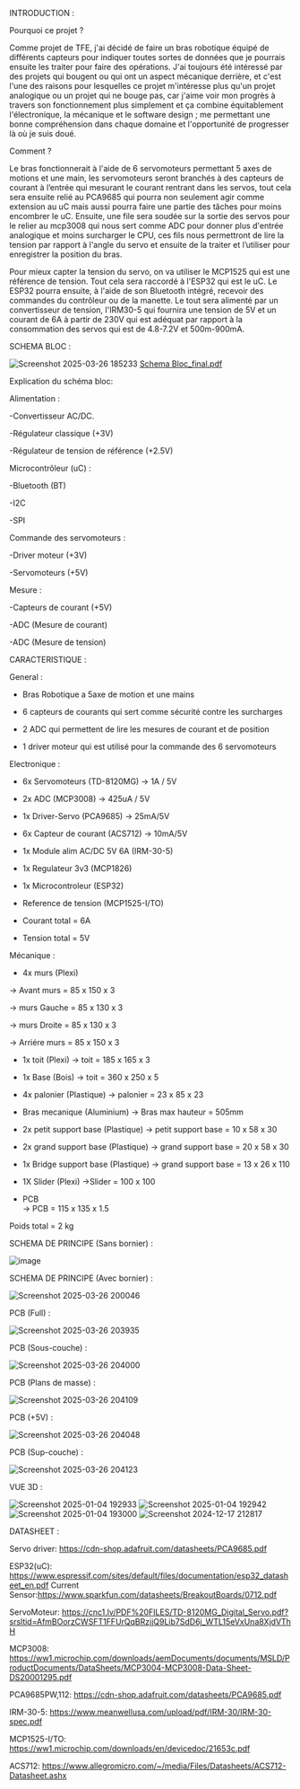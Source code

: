 INTRODUCTION : 

Pourquoi ce projet ? 

Comme projet de TFE, j'ai décidé de faire un bras robotique équipé de différents capteurs pour indiquer toutes sortes de données que je pourrais ensuite les traiter pour faire des opérations. J'ai toujours été intéressé par des projets qui bougent ou qui ont un aspect mécanique derrière, et c'est l'une  des raisons pour lesquelles ce projet m'intéresse plus qu'un projet analogique ou un projet qui ne bouge pas, car j'aime voir mon progrès à travers son fonctionnement plus simplement et ça combine équitablement l'électronique, la mécanique et le software design ; me permettant une bonne compréhension dans chaque domaine et l'opportunité de progresser là où je suis doué.

Comment ?

Le bras fonctionnerait à l'aide de 6 servomoteurs permettant 5 axes de motions et une main, les servomoteurs seront branchés à des capteurs de courant à l’entrée qui mesurant le courant rentrant dans les servos, tout cela sera ensuite relié au PCA9685 qui pourra non seulement agir comme extension au uC mais aussi pourra faire une partie des tâches pour moins encombrer le uC. Ensuite, une file sera soudée sur la sortie des servos pour le relier au mcp3008 qui nous sert comme ADC pour donner plus d'entrée analogique et moins surcharger le CPU, ces fils nous permettront de lire la tension par rapport à l'angle du servo et ensuite de la traiter et l’utiliser pour enregistrer la position du bras.  

Pour mieux capter la tension du servo, on va utiliser le MCP1525 qui est une référence de tension. Tout cela sera raccordé à l'ESP32 qui est le uC. Le ESP32 pourra ensuite, à l'aide de son Bluetooth intégré, recevoir des commandes du contrôleur ou de la manette. Le tout sera alimenté par un convertisseur de tension, l'IRM30-5 qui fournira une tension de 5V et un courant de 6A à partir de 230V qui est adéquat par rapport à la consommation des servos qui est de 4.8-7.2V et 500m-900mA.

SCHEMA BLOC :

![Screenshot 2025-03-26 185233](https://github.com/user-attachments/assets/f00ba97b-0116-41ec-8de4-51b59e725161)
[Schema Bloc_final.pdf](https://github.com/user-attachments/files/19473042/Schema.Bloc_final.pdf)

Explication du schéma bloc: 

Alimentation :

-Convertisseur AC/DC.

-Régulateur classique (+3V)

-Régulateur de tension de référence (+2.5V)

Microcontrôleur (uC) :

-Bluetooth (BT)

-I2C

-SPI

Commande des servomoteurs :

-Driver moteur (+3V)

-Servomoteurs (+5V)

Mesure :

-Capteurs de courant (+5V)

-ADC (Mesure de courant)

-ADC (Mesure de tension)

CARACTERISTIQUE :

General : 

- Bras Robotique a 5axe de motion et une mains 

- 6 capteurs de courants qui sert comme sécurité contre les surcharges  

- 2 ADC qui permettent de lire les mesures de courant et de position 

- 1 driver moteur qui est utilisé pour la commande des 6 servomoteurs 

 

Electronique : 

- 6x Servomoteurs (TD-8120MG) 
-> 1A / 5V 

- 2x ADC (MCP3008) 
-> 425uA / 5V 

- 1x Driver-Servo (PCA9685) 
-> 25mA/5V 

- 6x Capteur de courant (ACS712) 
-> 10mA/5V 

- 1x Module alim AC/DC 5V 6A (IRM-30-5) 

- 1x Regulateur 3v3 (MCP1826) 

- 1x Microcontroleur (ESP32) 

- Reference de tension (MCP1525-I/TO) 

- Courant total = 6A 

- Tension total = 5V 

 

Mécanique : 

- 4x murs (Plexi) 

-> Avant murs = 85 x 150 x 3 

-> murs Gauche = 85 x 130 x 3 

-> murs Droite = 85 x 130 x 3 

-> Arriére murs = 85 x 150 x 3 

 

- 1x toit (Plexi) 
-> toit = 185 x 165 x 3 

- 1x Base (Bois) 
-> toit = 360 x 250 x 5 

- 4x palonier (Plastique) 
-> palonier = 23 x 85 x 23 

- Bras mecanique (Aluminium) 
-> Bras max hauteur = 505mm 

- 2x petit support base (Plastique) 
-> petit support base = 10 x 58 x 30 

- 2x grand support base (Plastique) 
-> grand support base = 20 x 58 x 30 

- 1x Bridge support base (Plastique) 
-> grand support base = 13 x 26 x 110 

- 1X Slider (Plexi) 
->Slider = 100 x 100 

- PCB  
-> PCB = 115 x 135 x 1.5 

Poids total = 2 kg 



SCHEMA DE PRINCIPE (Sans bornier) :

![image](https://github.com/user-attachments/assets/4f3af2e3-8670-4092-ab57-f39a4c552754)

SCHEMA DE PRINCIPE (Avec bornier) :

![Screenshot 2025-03-26 200046](https://github.com/user-attachments/assets/e91fe654-ef18-4f64-bd08-787b52250eee)




PCB (Full) :

![Screenshot 2025-03-26 203935](https://github.com/user-attachments/assets/6860ed35-6953-4127-a096-1fec5d885130)

PCB (Sous-couche) :

![Screenshot 2025-03-26 204000](https://github.com/user-attachments/assets/207aac90-4518-41e8-8f37-a71d6ad6d868)

PCB (Plans de masse) :

![Screenshot 2025-03-26 204109](https://github.com/user-attachments/assets/1a2c51de-be05-423c-b490-264b4c7643f9)

PCB (+5V) :

![Screenshot 2025-03-26 204048](https://github.com/user-attachments/assets/fbf0e9d6-bbab-4c1a-9586-b929a5da82ac)

PCB (Sup-couche) :

![Screenshot 2025-03-26 204123](https://github.com/user-attachments/assets/99163850-eaa3-4ea5-8877-4683777cb6fc)


VUE 3D : 

![Screenshot 2025-01-04 192933](https://github.com/user-attachments/assets/a66e753b-3b20-4f98-a108-c0b56f3186ae)
![Screenshot 2025-01-04 192942](https://github.com/user-attachments/assets/f771487f-9fc7-4d15-a8ea-62643e305696)
![Screenshot 2025-01-04 193000](https://github.com/user-attachments/assets/f58e5cef-17a1-4942-a162-d55c0bc3fe78)
![Screenshot 2024-12-17 212817](https://github.com/user-attachments/assets/bf55c0e6-f0e0-4810-8965-c6205db52be9)

DATASHEET : 


Servo driver: 
https://cdn-shop.adafruit.com/datasheets/PCA9685.pdf 

ESP32(uC): 
https://www.espressif.com/sites/default/files/documentation/esp32_datasheet_en.pdf 
Current Sensor:https://www.sparkfun.com/datasheets/BreakoutBoards/0712.pdf 

ServoMoteur: 
https://cnc1.lv/PDF%20FILES/TD-8120MG_Digital_Servo.pdf?srsltid=AfmBOorzCWSFT1FFUrQqBRzjjQ9Lib7SdD6j_WTL15eVxUna8XjdVThH

MCP3008: 
https://ww1.microchip.com/downloads/aemDocuments/documents/MSLD/ProductDocuments/DataSheets/MCP3004-MCP3008-Data-Sheet-DS20001295.pdf 

PCA9685PW,112: 
https://cdn-shop.adafruit.com/datasheets/PCA9685.pdf

IRM-30-5: 
https://www.meanwellusa.com/upload/pdf/IRM-30/IRM-30-spec.pdf

MCP1525-I/TO: 
https://ww1.microchip.com/downloads/en/devicedoc/21653c.pdf

ACS712: 
https://www.allegromicro.com/~/media/Files/Datasheets/ACS712-Datasheet.ashx

